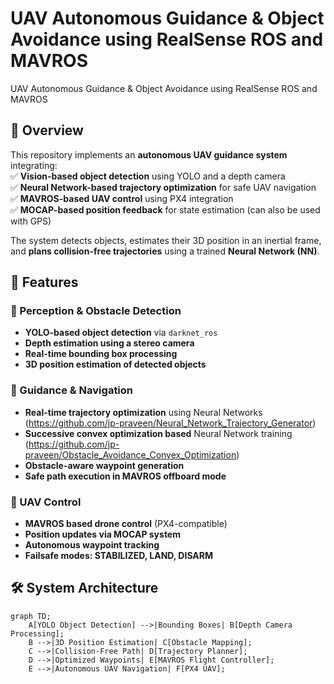 # UAV Autonomous Guidance & Object Avoidance using RealSense ROS and MAVROS
UAV Autonomous Guidance &amp; Object Avoidance using RealSense ROS and MAVROS

## **🚀 Overview**  
This repository implements an **autonomous UAV guidance system** integrating:  
✅ **Vision-based object detection** using YOLO and a depth camera  
✅ **Neural Network-based trajectory optimization** for safe UAV navigation  
✅ **MAVROS-based UAV control** using PX4 integration  
✅ **MOCAP-based position feedback** for state estimation (can also be used with GPS)  

The system detects objects, estimates their 3D position in an inertial frame, and **plans collision-free trajectories** using a trained **Neural Network (NN)**.  

## **📌 Features**  
### **🔹 Perception & Obstacle Detection**
- **YOLO-based object detection** via `darknet_ros`  
- **Depth estimation using a stereo camera**  
- **Real-time bounding box processing**  
- **3D position estimation of detected objects**  

### **🔹 Guidance & Navigation**
- **Real-time trajectory optimization** using Neural Networks (https://github.com/jp-praveen/Neural_Network_Trajectory_Generator) 
- **Successive convex optimization based** Neural Network training (https://github.com/jp-praveen/Obstacle_Avoidance_Convex_Optimization)
- **Obstacle-aware waypoint generation**  
- **Safe path execution in MAVROS offboard mode**  

### **🔹 UAV Control**
- **MAVROS based drone control** (PX4-compatible)  
- **Position updates via MOCAP system**  
- **Autonomous waypoint tracking**  
- **Failsafe modes: STABILIZED, LAND, DISARM**  

## **🛠️ System Architecture**  
```mermaid
graph TD;
    A[YOLO Object Detection] -->|Bounding Boxes| B[Depth Camera Processing];
    B -->|3D Position Estimation| C[Obstacle Mapping];
    C -->|Collision-Free Path| D[Trajectory Planner];
    D -->|Optimized Waypoints| E[MAVROS Flight Controller];
    E -->|Autonomous UAV Navigation| F[PX4 UAV];